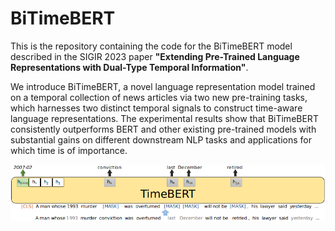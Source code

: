# BiTimeBERT
This is the repository containing the code for the BiTimeBERT model described in the SIGIR 2023 paper **"Extending Pre-Trained Language Representations with Dual-Type Temporal Information"**.

We introduce BiTimeBERT, a novel language representation model trained on a temporal collection of news articles via two new pre-training tasks, which harnesses two distinct temporal signals to construct time-aware language representations. The experimental results show that BiTimeBERT consistently outperforms BERT and other existing pre-trained models with substantial gains on different downstream NLP tasks and applications for which time is of importance.

<p align="center">
  <img src="Figures/TimeBERT.png">
</p>
